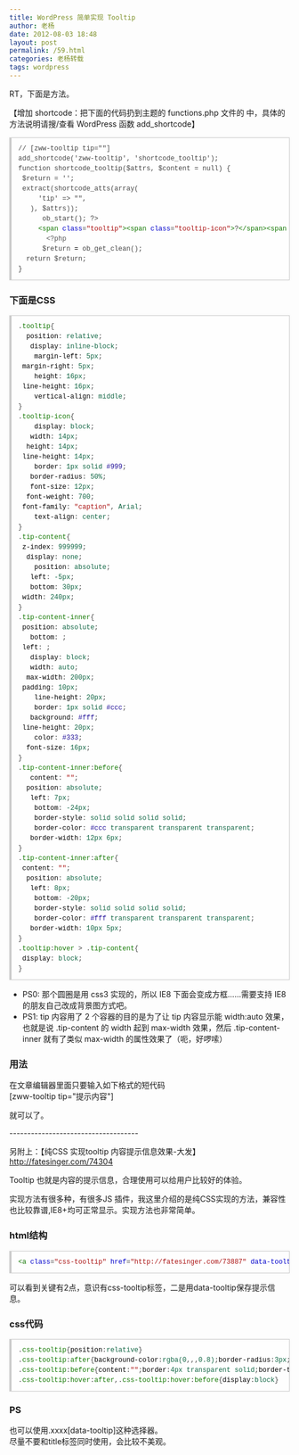 ```yaml
---
title: WordPress 简单实现 Tooltip
author: 老杨
date: 2012-08-03 18:48
layout: post
permalink: /59.html
categories: 老杨转载
tags: wordpress
---
```


RT，下面是方法。

【增加 shortcode：把下面的代码扔到主题的 functions.php 文件的 <?php ?> 中，具体的方法说明请搜/查看 WordPress 函数 add_shortcode】


<pre style="margin:15px 0;font:100 12px/18px monaco, andale mono, courier new;padding:10px 12px;border:#ccc 1px solid;border-left-width:4px;background-color:#fefefe;box-shadow:0 0 4px #eee;word-break:break-all;word-wrap:break-word;color:#444">// [zww-tooltip tip=""]<br />add_shortcode('zww-tooltip', 'shortcode_tooltip');<br />function shortcode_tooltip($attrs, $content = null) {<br />	$return = '';<br />	extract(shortcode_atts(array(<br />		'tip' =&gt; "",<br />	), $attrs));<br />		ob_start(); ?&gt;<br />		<span style="color:#170">&lt;span</span> <span style="color:#00c">class</span>=<span style="color:#a11">"tooltip"</span><span style="color:#170">&gt;</span><span style="color:#170">&lt;span</span> <span style="color:#00c">class</span>=<span style="color:#a11">"tooltip-icon"</span><span style="color:#170">&gt;</span>?<span style="color:#170">&lt;/span</span><span style="color:#170">&gt;</span><span style="color:#170">&lt;span</span> <span style="color:#00c">class</span>=<span style="color:#a11">"tip-content"</span><span style="color:#170">&gt;</span><span style="color:#170">&lt;span</span> <span style="color:#00c">class</span>=<span style="color:#a11">"tip-content-inner"</span><span style="color:#170">&gt;</span><span style="color:#555">&lt;?php</span> <span style="color:#708">echo</span> <span style="color:#000-2">$tip</span>; <span style="color:#555">?&gt;</span><span style="color:#170">&lt;/span</span><span style="color:#170">&gt;</span><span style="color:#170">&lt;/span</span><span style="color:#170">&gt;</span><span style="color:#170">&lt;/span</span><span style="color:#170">&gt;</span><br />		<span style="color:#555">&lt;?php</span><br />		<span style="color:#000-2">$return</span> <span style="color:#000">=</span> <span style="color:#@cm-word">ob_get_clean</span>();<br />	<span style="color:#@cm-word">return</span> <span style="color:#000-2">$return</span>;<br />}</pre>

### 下面是CSS

<pre style="margin:15px 0;font:100 12px/18px monaco, andale mono, courier new;padding:10px 12px;border:#ccc 1px solid;border-left-width:4px;background-color:#fefefe;box-shadow:0 0 4px #eee;word-break:break-all;word-wrap:break-word;color:#444">.<span style="color:#170">tooltip</span>{<br />	<span style="color:#000">position</span>: <span style="color:#164">relative</span>;<br />	<span style="color:#000">display</span>: <span style="color:#164">inline-block</span>;<br />	<span style="color:#000">margin-left</span>: <span style="color:#164">5px</span>;<br />	<span style="color:#000">margin-right</span>: <span style="color:#164">5px</span>;<br />	<span style="color:#000">height</span>: <span style="color:#164">16px</span>;<br />	<span style="color:#000">line-height</span>: <span style="color:#164">16px</span>;<br />	<span style="color:#000">vertical-align</span>: <span style="color:#164">middle</span>;<br />}<br />.<span style="color:#170">tooltip-icon</span>{<br />	<span style="color:#000">display</span>: <span style="color:#164">block</span>;<br />	<span style="color:#000">width</span>: <span style="color:#164">14px</span>;<br />	<span style="color:#000">height</span>: <span style="color:#164">14px</span>;<br />	<span style="color:#000">line-height</span>: <span style="color:#164">14px</span>;<br />	<span style="color:#000">border</span>: <span style="color:#164">1px</span> <span style="color:#164">solid</span> <span style="color:#219">#999</span>;<br />	<span style="color:#000">border-radius</span>: <span style="color:#164">50%</span>;<br />	<span style="color:#000">font-size</span>: <span style="color:#164">12px</span>;<br />	<span style="color:#000">font-weight</span>: <span style="color:#164">700</span>;<br />	<span style="color:#000">font-family</span>: <span style="color:#a11">"caption"</span>, <span style="color:#164">Arial</span>;<br />	<span style="color:#000">text-align</span>: <span style="color:#164">center</span>;<br />}<br />.<span style="color:#170">tip-content</span>{<br />	<span style="color:#000">z-index</span>: <span style="color:#164">999999</span>;<br />	<span style="color:#000">display</span>: <span style="color:#164">none</span>;<br />	<span style="color:#000">position</span>: <span style="color:#164">absolute</span>;<br />	<span style="color:#000">left</span>: <span style="color:#164">-5px</span>;<br />	<span style="color:#000">bottom</span>: <span style="color:#164">30px</span>;<br />	<span style="color:#000">width</span>: <span style="color:#164">240px</span>;<br />}<br />.<span style="color:#170">tip-content-inner</span>{<br />	<span style="color:#000">position</span>: <span style="color:#164">absolute</span>;<br />	<span style="color:#000">bottom</span>: <span style="color:#164"></span>;<br />	<span style="color:#000">left</span>: <span style="color:#164"></span>;<br />	<span style="color:#000">display</span>: <span style="color:#164">block</span>;<br />	<span style="color:#000">width</span>: <span style="color:#164">auto</span>;<br />	<span style="color:#000">max-width</span>: <span style="color:#164">200px</span>;<br />	<span style="color:#000">padding</span>: <span style="color:#164">10px</span>;<br />	<span style="color:#000">line-height</span>: <span style="color:#164">20px</span>;<br />	<span style="color:#000">border</span>: <span style="color:#164">1px</span> <span style="color:#164">solid</span> <span style="color:#219">#ccc</span>;<br />	<span style="color:#000">background</span>: <span style="color:#219">#fff</span>;<br />	<span style="color:#000">line-height</span>: <span style="color:#164">20px</span>;<br />	<span style="color:#000">color</span>: <span style="color:#219">#333</span>;<br />	<span style="color:#000">font-size</span>: <span style="color:#164">16px</span>;<br />}<br />.<span style="color:#170">tip-content-inner</span>:<span style="color:#170">before</span>{<br />	<span style="color:#000">content</span>: <span style="color:#a11">""</span>;<br />	<span style="color:#000">position</span>: <span style="color:#164">absolute</span>;<br />	<span style="color:#000">left</span>: <span style="color:#164">7px</span>;<br />	<span style="color:#000">bottom</span>: <span style="color:#164">-24px</span>;<br />	<span style="color:#000">border-style</span>: <span style="color:#164">solid</span> <span style="color:#164">solid</span> <span style="color:#164">solid</span> <span style="color:#164">solid</span>;<br />	<span style="color:#000">border-color</span>: <span style="color:#219">#ccc</span> <span style="color:#164">transparent</span> <span style="color:#164">transparent</span> <span style="color:#164">transparent</span>;<br />	<span style="color:#000">border-width</span>: <span style="color:#164">12px</span> <span style="color:#164">6px</span>;<br />}<br />.<span style="color:#170">tip-content-inner</span>:<span style="color:#170">after</span>{<br />	<span style="color:#000">content</span>: <span style="color:#a11">""</span>;<br />	<span style="color:#000">position</span>: <span style="color:#164">absolute</span>;<br />	<span style="color:#000">left</span>: <span style="color:#164">8px</span>;<br />	<span style="color:#000">bottom</span>: <span style="color:#164">-20px</span>;<br />	<span style="color:#000">border-style</span>: <span style="color:#164">solid</span> <span style="color:#164">solid</span> <span style="color:#164">solid</span> <span style="color:#164">solid</span>;<br />	<span style="color:#000">border-color</span>: <span style="color:#219">#fff</span> <span style="color:#164">transparent</span> <span style="color:#164">transparent</span> <span style="color:#164">transparent</span>;<br />	<span style="color:#000">border-width</span>: <span style="color:#164">10px</span> <span style="color:#164">5px</span>;<br />}<br />.<span style="color:#170">tooltip</span>:<span style="color:#170">hover</span> &gt; .<span style="color:#170">tip-content</span>{<br />	<span style="color:#000">display</span>: <span style="color:#164">block</span>;<br />}</pre>

- PS0: 那个圆圈是用 css3 实现的，所以 IE8 下面会变成方框……需要支持 IE8 的朋友自己改成背景图方式吧。  
- PS1: tip 内容用了 2 个容器的目的是为了让 tip 内容显示能 width:auto 效果，也就是说 .tip-content 的 width 起到 max-width 效果，然后 .tip-content-inner 就有了类似 max-width 的属性效果了（呃，好啰嗦）

### 用法

在文章编辑器里面只要输入如下格式的短代码  
[zww-tooltip tip="提示内容"]

就可以了。

\---\---\---\---\---\---\---\---\---\---\---\---

另附上：【纯CSS 实现tooltip 内容提示信息效果-大发】 http://fatesinger.com/74304

Tooltip 也就是内容的提示信息，合理使用可以给用户比较好的体验。

实现方法有很多种，有很多JS 插件，我这里介绍的是纯CSS实现的方法，兼容性也比较靠谱,IE8+均可正常显示。实现方法也非常简单。

### html结构

<pre style="margin:15px 0;font:100 12px/18px monaco, andale mono, courier new;padding:10px 12px;border:#ccc 1px solid;border-left-width:4px;background-color:#fefefe;box-shadow:0 0 4px #eee;word-break:break-all;word-wrap:break-word;color:#444"><span style="color:#170">&lt;a</span> <span style="color:#00c">class</span>=<span style="color:#a11">"css-tooltip"</span> <span style="color:#00c">href</span>=<span style="color:#a11">"http://fatesinger.com/73887"</span> <span style="color:#00c">data-tooltip</span>=<span style="color:#a11">"137 likes with 3.43k reads"</span><span style="color:#170">&gt;</span>WordPress Theme Pivot<span style="color:#170">&lt;/a</span><span style="color:#170">&gt;</span></pre>

可以看到关键有2点，意识有css-tooltip标签，二是用data-tooltip保存提示信息。

### css代码

<pre style="margin:15px 0;font:100 12px/18px monaco, andale mono, courier new;padding:10px 12px;border:#ccc 1px solid;border-left-width:4px;background-color:#fefefe;box-shadow:0 0 4px #eee;word-break:break-all;word-wrap:break-word;color:#444">.<span style="color:#170">css-tooltip</span>{<span style="color:#000">position</span>:<span style="color:#164">relative</span>}<br />.<span style="color:#170">css-tooltip</span>:<span style="color:#170">after</span>{<span style="color:#000">background-color</span>:<span style="color:#164">rgba</span><span style="color:#164">(0</span>,<span style="color:#164"></span>,<span style="color:#164"></span>,<span style="color:#164">0.8</span><span style="color:#164">)</span>;<span style="color:#000">border-radius</span>:<span style="color:#164">3px</span>;<span style="color:#000">bottom</span>:<span style="color:#164">30px</span>;<span style="color:#000">color</span>:<span style="color:#219">#fff</span>;<span style="color:#000">content</span>:<span style="color:#164">attr</span><span style="color:#164">(data-tooltip</span><span style="color:#164">)</span>;<span style="color:#000">display</span>:<span style="color:#164">none</span>;<span style="color:#000">font-size</span>:<span style="color:#164">12px</span>;<span style="color:#000">left</span>:<span style="color:#164">50%</span>;<span style="color:#000">line-height</span>:<span style="color:#164">1.3</span>;<span style="color:#000">padding</span>:<span style="color:#164">5px</span>;<span style="color:#000">position</span>:<span style="color:#164">absolute</span>;<span style="color:#000">text-align</span>:<span style="color:#164">center</span>;<span style="color:#000">width</span>:<span style="color:#164">160px</span>;<span style="color:#000">margin-left</span>:<span style="color:#164">-85px</span>}<br />.<span style="color:#170">css-tooltip</span>:<span style="color:#170">before</span>{<span style="color:#000">content</span>:<span style="color:#a11">""</span>;<span style="color:#000">border</span>:<span style="color:#164">4px</span> <span style="color:#164">transparent</span> <span style="color:#164">solid</span>;<span style="color:#000">border-top-color</span>:<span style="color:#164">rgba</span><span style="color:#164">(0</span>,<span style="color:#164"></span>,<span style="color:#164"></span>,<span style="color:#164">0.8</span><span style="color:#164">)</span>;<span style="color:#000">position</span>:<span style="color:#164">absolute</span>;<span style="color:#000">bottom</span>:<span style="color:#164">22px</span>;<span style="color:#000">left</span>:<span style="color:#164">50%</span>;<span style="color:#000">display</span>:<span style="color:#164">none</span>;<span style="color:#000">margin-left</span>:<span style="color:#164">-4px</span>}<br />.<span style="color:#170">css-tooltip</span>:<span style="color:#170">hover</span>:<span style="color:#170">after</span>,.<span style="color:#170">css-tooltip</span>:<span style="color:#170">hover</span>:<span style="color:#170">before</span>{<span style="color:#000">display</span>:<span style="color:#164">block</span>}</pre>

### PS

也可以使用.xxxx[data-tooltip]这种选择器。  
尽量不要和title标签同时使用，会比较不美观。